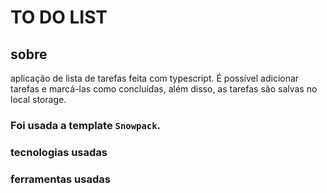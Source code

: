 # TO DO LIST

## sobre
aplicação de lista de tarefas feita com typescript.
É possível adicionar tarefas e marcá-las como concluídas, além disso, as tarefas são salvas no local storage.

### Foi usada a template `Snowpack`.

### tecnologias usadas


### ferramentas usadas
